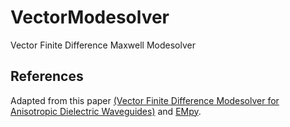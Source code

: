 # VectorModesolver
Vector Finite Difference Maxwell Modesolver

## References
Adapted from this paper [(Vector Finite Difference Modesolver for Anisotropic Dielectric Waveguides)](https://ieeexplore.ieee.org/document/4542926) and [EMpy](https://github.com/lbolla/EMpy/). 
